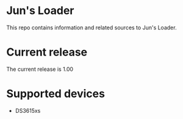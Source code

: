 # Jun's Loader

This repo contains information and related sources to Jun's Loader.

# Current release

The current release is 1.00

# Supported devices 

 - DS3615xs